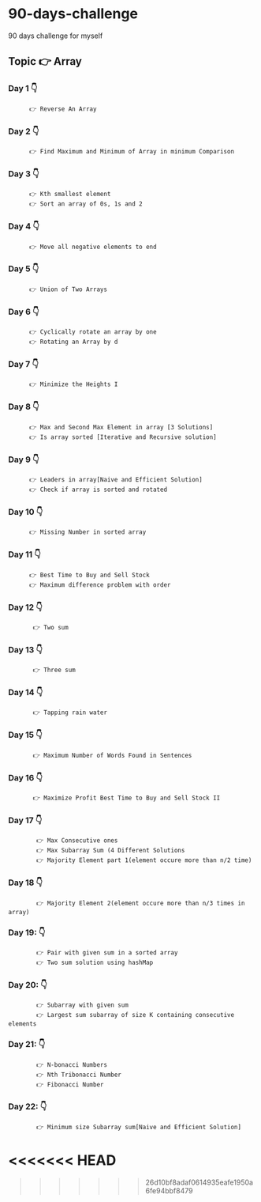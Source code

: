 # 90-days-challenge
90 days challenge for myself 
## Topic 👉 Array 
### Day 1 👇
          👉 Reverse An Array
### Day 2 👇
          👉 Find Maximum and Minimum of Array in minimum Comparison
### Day 3 👇
          👉 Kth smallest element
	      👉 Sort an array of 0s, 1s and 2 
### Day 4 👇
	      👉 Move all negative elements to end
### Day 5 👇
          👉 Union of Two Arrays
### Day 6 👇
          👉 Cyclically rotate an array by one
	      👉 Rotating an Array by d
### Day 7 👇
          👉 Minimize the Heights I
### Day 8 👇
          👉 Max and Second Max Element in array [3 Solutions]
	      👉 Is array sorted [Iterative and Recursive solution]
### Day 9 👇	       
	      👉 Leaders in array[Naive and Efficient Solution]
	      👉 Check if array is sorted and rotated
### Day 10 👇	       
	      👉 Missing Number in sorted array
### Day 11 👇	       
	      👉 Best Time to Buy and Sell Stock
	      👉 Maximum difference problem with order
### Day 12 👇	       
	       👉 Two sum
### Day 13 👇
           👉 Three sum
### Day 14 👇
	       👉 Tapping rain water
### Day 15 👇
	       👉 Maximum Number of Words Found in Sentences
### Day 16 👇
	       👉 Maximize Profit Best Time to Buy and Sell Stock II
### Day 17 👇
            👉 Max Consecutive ones
            👉 Max Subarray Sum (4 Different Solutions
	        👉 Majority Element part 1(element occure more than n/2 time)
### Day 18 👇
            👉 Majority Element 2(element occure more than n/3 times in array)
### Day 19: 👇
	        👉 Pair with given sum in a sorted array
	        👉 Two sum solution using hashMap
### Day 20: 👇
            👉 Subarray with given sum
            👉 Largest sum subarray of size K containing consecutive elements
### Day 21: 👇
            👉 N-bonacci Numbers
	        👉 Nth Tribonacci Number
	        👉 Fibonacci Number
### Day 22: 👇
            👉 Minimum size Subarray sum[Naive and Efficient Solution]
<<<<<<< HEAD
=======

     
>>>>>>> 26d10bf8adaf0614935eafe1950a6fe94bbf8479
